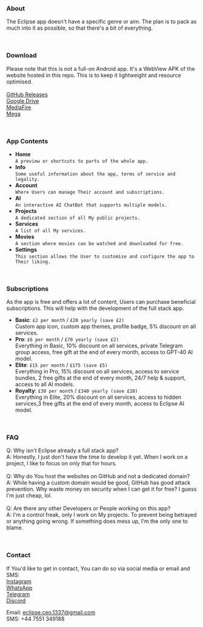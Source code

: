 ### About
The Eclipse app doesn't have a specific genre or aim. The plan is to pack as much into it as possible, so that there's a bit of everything.

<br>  

### Download
Please note that this is not a full-on Android app. It's a WebView APK of the website hosted in this repo. This is to keep it lightweight and resource optimised.  
<br> 
[GitHub Releases](https://google.com/404)  
[Google Drive](https://google.com/404)  
[MediaFire](https://google.com/404)  
[Mega](https://google.com/404)  

<br>  

### App Contents
- **Home**  
  `A preview or shortcuts to parts of the whole app.`
  <br> 
- **Info**  
  `Some useful information about the app, terms of service and legality.`
  <br> 
- **Account**  
  `Where Users can manage Their account and subscriptions.`
  <br>
- **AI**  
  `An interactive AI ChatBot that supports multiple models.`
  <br> 
- **Projects**  
  `A dedicated section of all My public projects.`
  <br> 
- **Services**  
  `A list of all My services.`
  <br> 
- **Movies**  
  `A section where movies can be watched and downloaded for free.`
  <br> 
- **Settings**  
  `This section allows the User to customise and configure the app to Their liking.`

<br>  

### Subscriptions
As the app is free and offers a lot of content, Users can purchase beneficial subscriptions. This will help with the development of the full stack app.  
- **Basic**: `£2 per month` / `£20 yearly (save £2)`  
  Custom app icon, custom app themes, profile badge, 5% discount on all services.
  <br> 
- **Pro**: `£6 per month` / `£70 yearly (save £2)`  
  Everything in Basic, 10% discount on all services, private Telegram group access, free gift at the end of every month, access to GPT-40 AI model.
  <br> 
- **Elite**: `£15 per month` / `£175 (save £5)`  
  Everything in Pro, 15% discount on all services, access to service bundles, 2 free gifts at the end of every month, 24/7 help & support, access to all AI models.
  <br> 
- **Royalty**: `£30 per month` / `£340 yearly (save £20)`  
  Everything in Elite, 20% discount on all services, access to hidden services,3 free gifts at the end of every month, access to Eclipse AI model.  

<br>  

### FAQ
Q: Why isn't Eclipse already a full stack app?  
A: Honestly, I just don't have the time to develop it yet. When I work on a project, I like to focus on only that for hours.  
<br> 
Q: Why do You host the websites on GitHub and not a dedicated domain?  
A: While having a custom domain would be good, GitHub has good attack prevention. Why waste money on security when I can get it for free? I guess I'm just cheap, lol.  
<br> 
Q: Are there any other Developers or People working on this app?  
A: I'm a control freak, only I work on My projects. To prevent being betrayed or anything going wrong. If something does mess up, I'm the only one to blame.  

<br>  

### Contact
If You'd like to get in contact, You can do so via social media or email and SMS:  
[Instagram](https://google.com/404)  
[WhatsApp](https://google.com/404)  
[Telegram](https://google.com/404)  
[Discord](https://google.com/404)  

Email: eclipse.ceo.1337@gmail.com  
SMS: +44 7551 349188  
